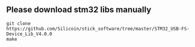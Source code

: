 ## Please download stm32 libs manually

	git clone https://github.com/Silicoin/stick_software/tree/master/STM32_USB-FS-Device_Lib_V4.0.0
	make

